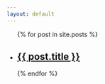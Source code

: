 ```yaml
---
layout: default
---
```

<ul class="PostList">
  {% for post in site.posts %}
    <li>
      <h2><a href="{{ post.url }}" class="link">{{ post.title }}</a></h2>
    </li>
  {% endfor %}
</ul>
